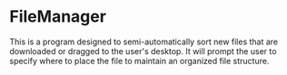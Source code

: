 # FileManager
This is a program designed to semi-automatically sort new files that are downloaded or dragged to the user's desktop. It will prompt the user to specify where to place the file to maintain an organized file structure.
